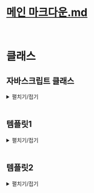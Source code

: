 # [메인 마크다운.md](README.md)
<br>


# 클래스

## 자바스크립트 클래스
<details>
<summary>펼치기/접기</summary>
<br>

자바스크립트로 개발하다보면 객체를 이용해서 실세계에 존재하는 어떤 사물이나 사람을 표현하는 경우가 꽤 많다.  
예를들어 학생들을 관리하는 프로그램을 만들어야 된다면, 일단 학생을 표현하는 객체를 만들어야 한다.  

### 예제) 학생 관리 프로그램
studentA 객체를 선언하고, name, grade, age 프로퍼티로 구성한 뒤 메소드를 추가해본다.  
공부 기능을 하는 메소드 study와 자기소개 기능을 하는 introduce 메소드를 각각 정의한다.  
  ```js
  let studentA = {
    name: '유혁',
    grade: 'A+',
    age: 34,
    study() {
      console.log("열심히 공부함.")
    },
    introduce() {
      console.log("안녕하세요!")
    }
  }
  ```
만약 학생 한명이 더 필요하다면 studentA 객체를 복사하여 객체 이름을 studentB로 변경하고 name과 grade등의 속성의 값을 변경한다.  
이때 이 studentA와 studentB는 둘 다 똑같이 어떤 학생 한명을 표현하는 객체들이다.  
그래서 두 객체는 name과 grade, age 등의 프로퍼티와 메소드 구성이 같고, 값만 다르다.  
두 객체의 형식이 같은것이다.  
  ```js
  let studentB = {
    name: '혁유',
    grade: 'F',
    age: 31,
    study() {
      console.log("열심히 공부함.")
    },
    introduce() {
      console.log("안녕하세요!")
    }
  }
  ```
이렇게 동일한 형식, 동일한 모양의 객체를 여러개 만들어야 한다면, 어쩔 수 없이 위와같이 중복코드가 발생하게 된다.  
현재 코드상에서는 2명밖에 없어서 괜찮긴 하지만, 해당 프로그램을 실제 학교에서 사용하려면 수십명, 많게는 수백명까지 학생 객체를 만들어야 한다.  
따라서 위와같이 구현하게되면 굉장히 불편해진다.  
이럴때 바로 자바스크립트의 클래스를 활용하면 좋다.  
클래스는 이렇게 똑같이 생긴, 똑같은 모양의 객체를 마치 공장에서 찍어내듯이 단 한줄로 간단하게 만들 수 있도록 도와주는 좋은 문법이다.  
쉽게 말하면 객체를 만들어내는 틀 이라는 것이다.  
비유하자면 객체가 붕어빵이라면, 클래스는 붕어빵 기계정도로 비유해 볼 수 있을것 같다.  

#### 클래스 활용1)
클래스의 이름을 정할 때 앞글자는 대문자로 하는 파스칼 표기법을 사용한다.  
클래스를 선언했다면 클래스 내부에 필드를 구성한다.  
필드란 해당 클래스가 만들어 낼 객체 프로퍼티를 의미하는 것이다.  
클래스는 객체를 찍어내는 붕어빵 기계라고 했다. 그래서 어떤 모양의 객체를 찍어낼지 필드에 정의해주면 되는것이다.  
studnetA와 studentB 객체에 정의된 name과 grade, age프로퍼티를 클래스에서 필드로 설정한다.  
이렇게 필드로 설정하면 Student 클래스가 만들어내는 객체는 이제 다 name과 grade, age라는 프로퍼티를 갖게 되는 것이다.  
  ```js
  class Studnet {

    /* 1. 필드 정의 */
    #name; // js에서 private 접근제한
    grade;
    age;
  }
  ```
필드를 선언했다면, 다음으로 할 일은 생성자를 만들어 줘야 한다.  
생성자란, 해당 클래스를 호출하면, 그러니까 Student 클래스를 이용해서 새로운 객체를 만들도록 호출하면 실제로 객체를 생성하는 역할을 하는 메소드이다.  
메소드 형태를 가지며 `constructor() {}` 와 같은 문법으로 정의한다.  
생성자가 실제로 객체를 만들기 위해서는 매개변수를 통해 이 필드에 해당하는 지금 만들 객체의 name과 grade, age 필드들 어떻게 초기화 할 것인지 정의해야한다.

`this.필드명 = 매개변수` 형태로 생성자 블록 내에 선언해주는데 이때 this는 해당 클래스가 현재 만들고 있는 객체이다.  
즉, 만약 `this.name = name`이라면 지금 생성하고 있는 객체의 name 프로퍼티 값을 매개변수 name에 저장된 값으로 할당해주는것이다.  

  ```js
  class Studnet {

    /* 1. 필드 정의 */
    #name; // js에서 private 접근제한
    grade;
    age;

    /* 2. 생성자 정의 */
    constructor(name, grade, age) {
      this.#name = name;
      this.grade = grade;
      this.age = age;
    }
  }
  ```

필드를 선언했다면, 다음으로 할 일은 생성자를 만들어 줘야 한다.  
생성자란, 해당 클래스를 호출하면, 그러니까 Student 클래스를 이용해서 새로운 객체를 만들도록 호출하면 실제로 객체를 생성하는 역할을 하는 메소드이다.  
메소드 형태를 가지며 `constructor() {}` 와 같은 문법으로 정의한다.  
생성자가 실제로 객체를 만들기 위해서는 매개변수를 통해 이 필드에 해당하는 지금 만들 객체의 name과 grade, age 필드들 어떻게 초기화 할 것인지 정의해야한다.

`this.필드명 = 매개변수` 형태로 생성자 블록 내에 선언해주는데 이때 this는 해당 클래스가 현재 만들고 있는 객체이다.  
즉, 만약 `this.name = name`이라면 지금 생성하고 있는 객체의 name 프로퍼티 값을 매개변수 name에 저장된 값으로 할당해주는것이다.  

생성자까지 정의를 한다면, 실제로 Student 클래스가 학생 객체를 마치 공장처럼 찍어낼 수 있는 상태가 된것이다.  
실제 클래스를 활용하여 객체를 만들어본다.  
아래와 같이 new 키워드를 통해 클래스명()으로 생성자를 호출한다.  
이때 매개변수로 생성자에 적혀있는 매개변수 순서와 맞춰 초기화 할 값을 세팅한다.
  ```js
  let studnetC = new Studnet('유혁', 'S+', 33)
  console.log(studnetC) // Student {name: '유혁', 'S+', 33}
  ```
클래스를 호출해서 객체를 생성할 때에는 new라는 키워드를 붙혀준다.  
여기서 new라는 의미는 새로운 객체를 만들라는 의미로 해석할 수 있다.  
그리고 new 뒤에 클래스 이름을 명시하고 마치 함수를 호출하듯 소괄호를 열어 인수를 전달하게 되면 실제로는 클래스에 있는 생성자constructor를 호출하게 되는것이다.  
new 뒤에 클래스이름을 적고 소괄호를 열면 생성자가 호출된다고 이해하면된다.  
그리고 인수로 전달된 값들은 생성자의 매개변수로 전달된 뒤, 필드에 초기화 할당됨으로써 객체의 각 프로퍼티에 설정되는것이다.  
터미널에서 `node src/Chapter0.js` 를 실행하면 Student {name: '유혁', 'S+', 33}를 출력하게된다.  
참고로 클래스를 이용해서 만든 객체는 인스턴스 라고 부른다.  
Studnet 클래스를 이용해서 만들었기 때문에 Studnet 인스턴스 라고 부를 수 있다.  

##### Studnet 클래스 메소드 정의
객체에 메소드를 정의하는것과 동일하게 정의하면 된다.  
이렇게 만들어주면 Studnet 클래스로 만들어지지는 객체 인스턴스들은 다 study와 introduce 같은 메소드를 갖게 된다.  
그렇기 때문에 studentD도 study라는 메소드와 introduce 라는 메소드를 호출할 수 있게 된다.  

  ```js
  class Studnet {

    /* 1. 필드 정의 */
    name;
    grade;
    age;

    /* 2. 생성자 정의 */
    constructor(name, grade, age) {
      this.name = name;
      this.grade = grade;
      this.age = age;
    }

    /* 3. 메소드 정의 */
    study() {
      console.log("열심히 공부함.")
    }

    introduce() {
      console.log("안녕하세요!")
    }

  }

  let studnetD = new Studnet('유혁', 'S+', 33)

  /* node src/chapter0.js */
  console.log(studnetD) // Student {name: '유혁', 'S+', 33} 출력
  studnetD.study() // 열심히공부 함. 출력
  studnetD.introduce() // 안녕하세요! 출력
  ```
주의할 점은 객체 메소드를 정의할 때에는 각각이 프로퍼티로 취급되기 때문에 콤마(쉼표)를 통해 구분하였으나, 클래스 안에서 필드나 메소드를 정의할 때는 쉼표로 구분하지 않는다.  

##### 클래스 내 this 활용 - introduce 호출시 자신의 이름을 출력하도록 변경
this를 클래스의 메소드 내에서 이용하면 현재 객체의 프로퍼티의 값들을 가져와서 메소드에 사용할 수 있다. 
  ```js
  class Studnet {

    /* 1. 필드 정의 */
    name; // js에서 private 접근제한
    grade;
    age;

    /* 2. 생성자 정의 */
    constructor(name, grade, age) {
      this.name = name;
      this.grade = grade;
      this.age = age;
    }

    /* 3. 메소드 정의 */
    study() {
      console.log("열심히 공부함.")
    }

    introduce() {
      console.log(`안녕하세요 ${this.name} 입니다!`)
    }

  }

  let studnetE = new Studnet('유혁', 'S+', 33)

  /* node src/chapter0.js */
  studnetE.introduce() // 안녕하세요 유혁 입니다! 출력

  let studnetF = new Studnet('홍길동', 'S+', 33)
  /* node src/chapter0.js */
  studnetF.introduce() // 안녕하세요 유혁 입니다! 출력
  ```

#### 클래스 상속
1. Student 학생 클래스를 좀 더 세분화한 학생인데 개발도 하는 학생 개발자 클래스를 정의해본다.
  ```js
  class StudentDeveloper {
    /* Student 클래스 필드 복사 */
    name;
    grade;
    age;
    /* StudentDeveloper 클래스만을 위한 특별한 필드 추가 */
    favoriteSkill;
    constructor(name, grade, age, favoriteSkill) {
      this.name = name;
      this.grade = grade;
      this.age = age;
      this.favoriteSkill = favoriteSkill;
    }
    study() {
      console.log("열심히 공부함.")
    }
    introduce() {
      console.log(`안녕하세요 ${this.name} 입니다!`)
    }
    /* StudentDeveloper 클래스만을 위한 특별한 메소드 추가 */
    programming() {
      console.log(`${this.favoriteSkill}로 프로그래밍 함`)
    }
  }
  ```
2. StudentDeveloper 인스턴스를 생성함과 동시에 필드를 초기화해준다.  
  ```js
  const studentDeveloper = new StudentDeveloper('유혁', 'B+', 31, 'JAVA');
  ```
3. 학생 개발자 객체 출력
  ```js
  console.log(studentDeveloper);
  ```
  ```
  StudentDeveloper {
    name: '유혁',
    grade: 'B+',
    age: 31,
    favoriteSkill: 'JAVA',
  }
  ```
4. programming() 메소드 호출
  ```js
  studentDeveloper.programming();
  ```
  ```
  JAVA로 프로그래밍 함
  ```
이렇게 구현을 완료하고 다시 StudentDeveloper클래스와 Student클래스를 비교해 보면 중복되는 부분들이 많다.  
만약 이런 학생 개발자 처럼 Student클래스의 파생 클래스들이 계속 생성되어야 된다면, 동일한 필드, 동일한 생성자 코드, 동일한 메소드를 계속 만들어야 될 것이다.  
바로 이때 클래스의 상속 기능을 이용하면된다.  
이전 타입스크립트 인터페이스를 공부할 때 확장을 배운적이 있다.  
그리고 그 확장이 다른 말로 상속이라고 정의했었다.  
인터페이스의 확장(상속)과 같다.  
StudentDeveloper 뒤에 extends 키워드를 추가하고, Student 클래스명을 `class StudentDeveloper extends Student {}`와 같이 작성할 경우 StudentDeveloper 클래스가 Student 클래스를 확장, 상속 받게 된다.  
StudentDeveloper 클래스에는 Student 클래스에 있던 name, grade, age 필드와 study, introduce 메소드를 물려받게 된다.  
클래스 선언 블록 내부에는, StudentDeveloper만 고유하게 갖는 favoriteSkill필드와 programming메소드만 선언하고, 주의할 문법으로는 생성자(constructor)의 부모 필드의 경우 super 메소드를 호출하여 초기화해준다.  
StudentDeveloper클래스 생성자 내부에서 super 메소드를 호출함으로써 상속하는 Student클래스의 필드들을 초기화하게 된다.  
- src/index.js
  ```js
  class StudentDeveloper extends Student {
    favoriteSkill;
    constructor(name, grade, age, favoriteSkill) {
      super(name, grade, age) // 부모 클래스 Student 초기화
      this.favoriteSkill = favoriteSkill;
    }
    programming() {
      console.log(`${this.favoriteSkill}로 프로그래밍 함`)
    }
  }
  ```

  ### 번외) 생성자 함수
  <details>
  <summary>펼치기/접기</summary>
  <br>

  #### ES5 이하 객체 생성 방식.
  클래스 문법이 공식적으로 지원되기 전, new 연산자를 인스턴스 생성을 통해 객체를 만드는 방법은 생성자 함수를 통해 구현이 가능했다.  
  - src/index.js
    ```js
    function Student(name, grade, age) {
      this.name = name;
      this.grade = grade;
      this.age = grade;
      this.study = function() {
        console.log("열심히 공부함.")
      }
      this.introduce = function() {
        console.log("안녕하세요!")
      }
    }

    let studentD = new Student();
    let studentE = new Student();
    console.log(studentC.study === studentD.study) // false: 각 객체마다 새로운 메소드가 생성됨.
    ```
  클래스 문법과는 다르게 객체 내부에 메소드를 직접 정의하면, 객체를 생성할 때 마다 새로운 메소드가 생성되게 된다.

  #### 메소드를 프로토타입으로 등록
  - src/index.js
    ```js
    function Student(name, grade, age) {
      this.name = name;
      this.grade = grade;
      this.age = grade;
    }
    /* 프로토타입으로 등록 */
    this.prototype.study = function() {
      console.log("열심히 공부함.")
    }
    this.prototype.introduce = function() {
      console.log("안녕하세요!")
    }
    let studentF = new Student();
    let studentG = new Student();
    console.log(studentE.study === studentF.study) // true: 각 객체가 동일한 prototype 메소드를 호출.
    ```
    위와 같이 메소드를 생성자 함수 외부에서 프로토타입으로 등록할 경우, 전역으로 등록되는 개념이기 때문에 각 객체가 동일한 prototype 메소드를 호출하게 된다.  

    ***클래스 문법에서 정의된 메소드는 기본적으로 prototype 메소드로 정의된다***

  </details>
  <br>

  ### 번외2) 클래스 필드 private 접근 제한
  <details>
  <summary>펼치기/접기</summary>
  <br>

  타입스크립트에서는 기본적으로 private 접근지정자 키워드를 지원하지만 자바스크립트에서는 해당 키워드를 지원하지 않는다.  
  자바스크립트에서 private 접근지정을 설정하는 특별한 문법이 있는데 바로 필드 앞에 #을 붙히는것이다.
  객체 생성 후 해당 필드에 접근할 경우 오류가 출력되며 접근이 불가능해진다.
  - src/index.js
    ```js
    class Studnet {

      /* 1. 필드 정의 */
      #name; // js에서 private 접근제한

      /* 2. 생성자 정의 */
      constructor(name, grade, age) {
        this.#name = name;
      }
    }
    let studnetP = new Studnet('유혁', 'S+', 33)
    studnetP.#name = 3; // [Error] Property '#name' is not accessible outside class 'Studnet' because it has a private identifier.ts(18013)
    ```
  </details>
  <br>

</details>
<br>

## 템플릿1
<details>
<summary>펼치기/접기</summary>
<br>

</details>
<br>

## 템플릿2
<details>
<summary>펼치기/접기</summary>
<br>

  ### 템플릿
  <details>
  <summary>펼치기/접기</summary>
  <br>

  </details>
  <br>

  ### 템플릿
  <details>
  <summary>펼치기/접기</summary>
  <br>

  </details>
  <br>

</details>
<br>
